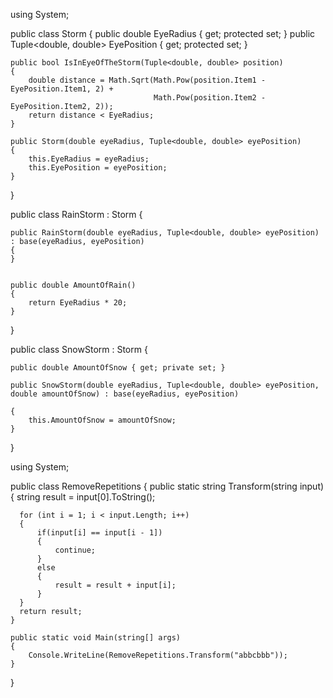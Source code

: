using System;

public class Storm
{
    public double EyeRadius { get; protected set; }
    public Tuple<double, double> EyePosition { get; protected set; }
    
    public bool IsInEyeOfTheStorm(Tuple<double, double> position)
    {
        double distance = Math.Sqrt(Math.Pow(position.Item1 - EyePosition.Item1, 2) +
                                    Math.Pow(position.Item2 - EyePosition.Item2, 2));
        return distance < EyeRadius;
    }
    
    public Storm(double eyeRadius, Tuple<double, double> eyePosition)
    {
        this.EyeRadius = eyeRadius;
        this.EyePosition = eyePosition;
    }
}

public class RainStorm : Storm
{
        
    public RainStorm(double eyeRadius, Tuple<double, double> eyePosition) : base(eyeRadius, eyePosition)
    {
    }
   
    
    public double AmountOfRain()
    {
        return EyeRadius * 20;
    }
}

public class SnowStorm : Storm
{
   
    public double AmountOfSnow { get; private set; }
    
    public SnowStorm(double eyeRadius, Tuple<double, double> eyePosition, double amountOfSnow) : base(eyeRadius, eyePosition)
    
    {
        this.AmountOfSnow = amountOfSnow;
    }    
   
}



using System;

public class RemoveRepetitions
{
    public static string Transform(string input)
    {
      string result = input[0].ToString();
          
      for (int i = 1; i < input.Length; i++)
      {
          if(input[i] == input[i - 1])
          {
              continue;
          }
          else
          {
              result = result + input[i];
          }
      }
      return result;
    }

    public static void Main(string[] args)
    {
        Console.WriteLine(RemoveRepetitions.Transform("abbcbbb"));
    }
}